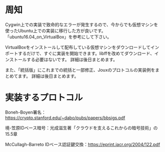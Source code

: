 # 周知

Cygwin上での実装で致命的なエラーが発生するので、今からでも仮想マシンを使ったUbuntu上での実装に移行した方が良いです。「ubuntu16.04_on_VirtualBox」を参考にして下さい。

VirtualBoxをインストールして配布している仮想マシンをダウンロードしてインポートするだけで、すぐに実装を開始できます。libffを改めてダウンロード、インストールする必要はないです。
詳細は後日まとめます。

また、「統括版」にこれまでの統括と一部修正、Jouxのプロトコルの実装例をまとめてます。
詳細は後日まとめます。

# 実装するプロトコル

Boneh-Boyen署名：https://crypto.stanford.edu/~dabo/pubs/papers/bbsigs.pdf

境-笠原IDベース暗号：光成滋生著「クラウドを支えるこれからの暗号技術」の15.5章

McCullagh-Barreto IDベース認証鍵交換：https://eprint.iacr.org/2004/122.pdf
